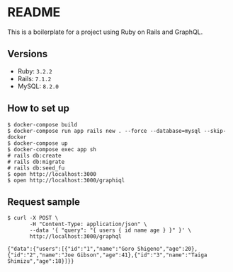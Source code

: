 # README

This is a boilerplate for a project using Ruby on Rails and GraphQL.

## Versions

- Ruby: `3.2.2`
- Rails: `7.1.2`
- MySQL: `8.2.0`

## How to set up

```shell:
$ docker-compose build
$ docker-compose run app rails new . --force --database=mysql --skip-docker
$ docker-compose up
$ docker-compose exec app sh
# rails db:create
# rails db:migrate
# rails db:seed_fu
$ open http://localhost:3000
$ open http://localhost:3000/graphiql
```

## Request sample

```shell:
$ curl -X POST \
       -H "Content-Type: application/json" \
       --data '{ "query": "{ users { id name age } }" }' \
       http://localhost:3000/graphql

{"data":{"users":[{"id":"1","name":"Goro Shigeno","age":20},{"id":"2","name":"Joe Gibson","age":41},{"id":"3","name":"Taiga Shimizu","age":18}]}}
```
